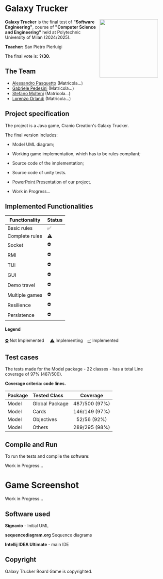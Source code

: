 # Galaxy Trucker

> <img src="src/main/resources/images/CodexIcon.webp" width=192px height=192 px align="right" />

**Galaxy Trucker** is the final test of **"Software Engineering"**, course of **"Computer Science and Engineering"** held at Polytechnic University of Milan (2024/2025).

**Teacher:** San Pietro Pierluigi

The final vote is: **?/30**.


## The Team
* [Alessandro Pasquetto](https://github.com/Alessandro-Pasquetto) (Matricola...)
* [Gabriele Pedesini](https://github.com/gabrielepedesini) (Matricola...)
* [Stefano Molteni](https://github.com/stefano656) (Matricola...)
* [Lorenzo Orlandi](https://github.com/CreepyToucan) (Matricola...)

## Project specification
The project is a Java game, Cranio Creation's Galaxy Trucker.

The final version includes:
* Model UML diagram;
* Working game implementation, which has to be rules compliant;
* Source code of the implementation;
* Source code of unity tests.
* [PowerPoint Presentation]() of our project.

* Work in Progress...

## Implemented Functionalities
| Functionality     | Status    |
|------------------|-----------|
| Basic rules      | ✅        |
| Complete rules   | ⚠️        |
| Socket          | ⛔        |
| RMI            | ⛔        |
| TUI            | ⛔        |
| GUI            | ⛔        |
| Demo travel    | ⛔        |
| Multiple games | ⛔        |
| Resilience     | ⛔        |
| Persistence    | ⛔        |

#### Legend
[⛔]() Not Implemented &nbsp;&nbsp;&nbsp;&nbsp;[⚠️]() Implementing&nbsp;&nbsp;&nbsp;&nbsp;[✅]() Implemented


<!--
[![RED](http://placehold.it/15/f03c15/f03c15)](#)
[![YELLOW](http://placehold.it/15/ffdd00/ffdd00)](#)
[![GREEN](http://placehold.it/15/44bb44/44bb44)](#)
-->

## Test cases
The tests made for the Model package - 22 classes - has a total Line coverage of 97% (487/500).

**Coverage criteria: code lines.**

| Package | Tested Class        | Coverage |
|:-----------------------|:--------------------|:------------------------------------:|
| Model | Global Package      | 487/500 (97%)
| Model | Cards         | 146/149 (97%)
| Model | Objectives | 52/56 (92%)
| Model | Others          | 289/295 (98%)



## Compile and Run
To run the tests and compile the software:

Work in Progress...


# Game Screenshot
Work in Progress...


## Software used

**Signavio** - Initial UML

**sequencediagram.org** Sequence diagrams

**Intellij IDEA Ultimate** - main IDE

## Copyright

Galaxy Trucker Board Game is copyrighted.
